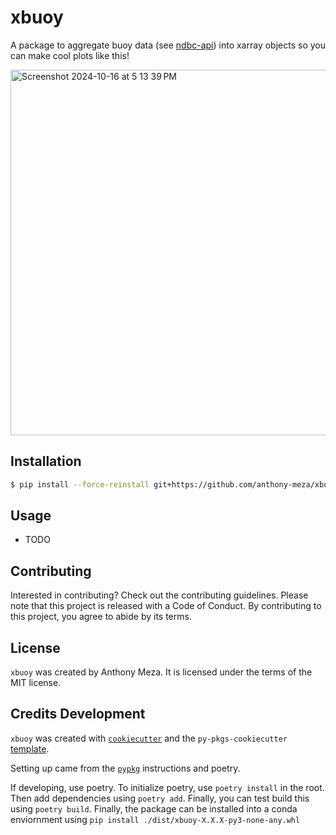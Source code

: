 # xbuoy

A package to aggregate buoy data (see [ndbc-api](https://github.com/CDJellen/ndbc-api)) into xarray objects so you can make cool plots like this!

<img width="585" alt="Screenshot 2024-10-16 at 5 13 39 PM" src="https://github.com/user-attachments/assets/9a64a9b2-21a4-48b6-8452-36e5807dcc2f">

## Installation

```bash
$ pip install --force-reinstall git+https://github.com/anthony-meza/xbuoy.git@main
```

## Usage

- TODO


## Contributing

Interested in contributing? Check out the contributing guidelines. Please note that this project is released with a Code of Conduct. By contributing to this project, you agree to abide by its terms.

## License

`xbuoy` was created by Anthony Meza. It is licensed under the terms of the MIT license.

## Credits Development

`xbuoy` was created with [`cookiecutter`](https://cookiecutter.readthedocs.io/en/latest/) and the `py-pkgs-cookiecutter` [template](https://github.com/py-pkgs/py-pkgs-cookiecutter).

Setting up came from the [`pypkg`](https://py-pkgs.org/03-how-to-package-a-python.html) instructions and poetry. 

If developing, use poetry. To initialize poetry, use `poetry install` in the root. Then add dependencies using `poetry add`. Finally, you can test build this using `poetry build`. Finally, the package can be installed into a conda enviornment using `pip install ./dist/xbuoy-X.X.X-py3-none-any.whl`
